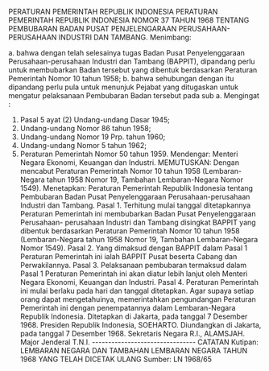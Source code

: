  PERATURAN PEMERINTAH REPUBLIK INDONESIA PERATURAN PEMERINTAH REPUBLIK INDONESIA NOMOR 37 TAHUN 1968 TENTANG PEMBUBARAN BADAN PUSAT PENJELENGARAAN PERUSAHAAN-PERUSAHAAN INDUSTRI DAN TAMBANG.
Menimbang:

a. bahwa dengan telah selesainya tugas Badan Pusat Penyelenggaraan Perusahaan-perusahaan Industri dan Tambang (BAPPIT), dipandang perlu untuk membubarkan Badan tersebut yang dibentuk berdasarkan Peraturan Pemerintah Nomor 10 tahun 1958;
b. bahwa sehubungan dengan itu dipandang perlu pula untuk menunjuk Pejabat yang ditugaskan untuk mengatur pelaksanaan Pembubaran Badan tersebut pada sub a.
Mengingat :

1. Pasal 5 ayat (2) Undang-undang Dasar 1945;
2. Undang-undang Nomor 86 tahun 1958;
3. Undang-undang Nomor 19 Prp. tahun 1960;
4. Undang-undang Nomor 5 tahun 1962;
5. Peraturan Pemerintah Nomor 50 tahun 1959. Mendengar: Menteri Negara Ekonomi, Keuangan dan Industri.
MEMUTUSKAN:
 Dengan mencabut Peraturan Pemerintah Nomor 10 tahun 1958 (Lembaran-Negara tahun 1958 Nomor 19, Tambahan Lembaran-Negara Nomor 1549). Menetapkan: Peraturan Pemerintah Republik Indonesia tentang Pembubaran Badan Pusat Penyelenggaraan Perusahaan-perusahaan Industri dan Tambang. Pasal 1. Terhitung mulai tanggal ditetapkannya Peraturan Pemerintah ini membubarkan Badan Pusat Penyelenggaraan Perusahaan- perusahaan Industri dan Tambang disingkat BAPPIT yang dibentuk berdasarkan Peraturan Pemerintah Nomor 10 tahun 1958 (Lembaran-Negara tahun 1958 Nomor 19, Tambahan Lembaran-Negara Nomor 1549). Pasal 2. Yang dimaksud dengan BAPPIT dalam Pasal 1 Peraturan Pemerintah ini ialah BAPPIT Pusat beserta Cabang dan Perwakilannya. Pasal 3. Pelaksanaan pembubaran termaksud dalam Pasal 1 Peraturan Pemerintah ini akan diatur lebih lanjut oleh Menteri Negara Ekonomi, Keuangan dan Industri. Pasal 4. Peraturan Pemerintah ini mulai berlaku pada hari dan tanggal ditetapkan. Agar supaya setiap orang dapat mengetahuinya, memerintahkan pengundangan Peraturan Pemerintah ini dengan penempatannya dalam Lembaran-Negara Republik Indonesia. Ditetapkan di Jakarta, pada tanggal 7 Desember 1968. Presiden Republik Indonesia, SOEHARTO. Diundangkan di Jakarta, pada tanggal 7 Desember 1968. Sekretaris Negara R.I., ALAMSJAH. Major Jenderal T.N.I. -------------------------------- CATATAN Kutipan: LEMBARAN NEGARA DAN TAMBAHAN LEMBARAN NEGARA TAHUN 1968 YANG TELAH DICETAK ULANG Sumber: LN 1968/65